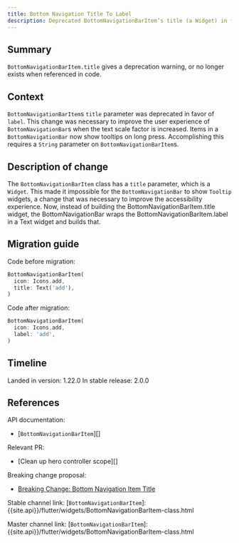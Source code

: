 ```yaml
---
title: Bottom Navigation Title To Label
description: Deprecated BottomNavigationBarItem’s title (a Widget) in favor of label (a String). 
---
```


## Summary

`BottomNavigationBarItem.title` gives a deprecation warning,
or no longer exists when referenced in code.

## Context

`BottomNavigationBarItem`s `title` parameter was deprecated in favor of `label`. This change was 
necessary to improve the user experience of `BottomNavigationBar`s when the text scale factor is 
increased. Items in a `BottomNavigationBar` now show tooltips on long press. Accomplishing this 
requires a `String` parameter on `BottomNavigationBarItem`s.


## Description of change

The `BottomNavigationBarItem` class has a `title` parameter, which is a `Widget`. This made it 
impossible for the `BottomNavigationBar` to show `Tooltip` widgets, a change that was necessary to 
improve the accessibility experience. Now, instead of building the BottomNavigationBarItem.title 
widget, the BottomNavigationBar wraps the BottomNavigationBarItem.label in a Text widget and builds 
that.

## Migration guide

Code before migration:

<!-- skip -->
```dart
BottomNavigationBarItem(
  icon: Icons.add,
  title: Text('add'),
)
```

Code after migration:

<!-- skip -->
```dart
BottomNavigationBarItem(
  icon: Icons.add,
  label: 'add',
)
```

## Timeline

Landed in version: 1.22.0
In stable release: 2.0.0

## References

API documentation:
* [`BottomNavigationBarItem`][]

Relevant PR:
* [Clean up hero controller scope][]

Breaking change proposal:
* [Breaking Change: Bottom Navigation Item Title][]

[Update BottomNavigationBar to show tooltips on long press.]: {{site.github}}/flutter/flutter/pull/59127

Stable channel link:
[`BottomNavigationBarItem`]: {{site.api}}/flutter/widgets/BottomNavigationBarItem-class.html

Master channel link:
[`BottomNavigationBarItem`]: {{site.api}}/flutter/widgets/BottomNavigationBarItem-class.html

[Breaking Change: Bottom Navigation Item Title]: https://flutter.dev/go/bottom-navigation-bar-title-deprecation
